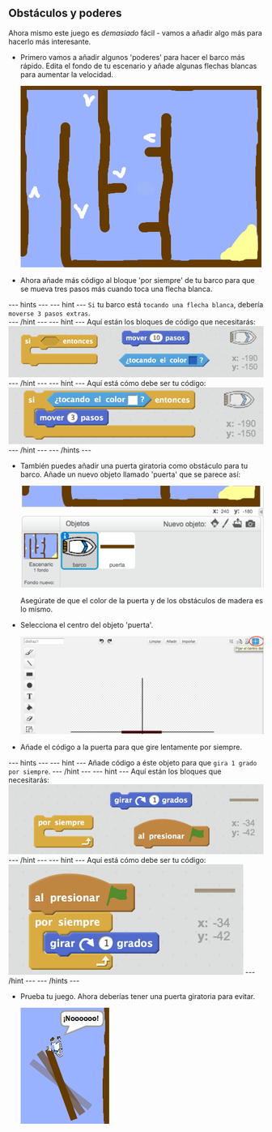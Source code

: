 ## Obstáculos y poderes

Ahora mismo este juego es *demasiado* fácil - vamos a añadir algo más para hacerlo más interesante.

+ Primero vamos a añadir algunos 'poderes' para hacer el barco más rápido. Edita el fondo de tu escenario y añade algunas flechas blancas para aumentar la velocidad.
    
    ![screenshot](images/boat-boost.png)

+ Ahora añade más código al bloque 'por siempre' de tu barco para que se mueva tres pasos más cuando toca una flecha blanca.

--- hints --- 
--- hint --- 
`Si` tu barco está `tocando una flecha blanca`, debería `moverse 3 pasos extras`.  
--- /hint --- 
--- hint --- 
Aquí están los bloques de código que necesitarás: 
![screenshot](images/boat-boost-blocks.png) 
--- /hint --- 
--- hint --- 
Aquí está cómo debe ser tu código: 
![screenshot](images/boat-boost-code.png) 
--- /hint --- 
--- /hints ---

+ También puedes añadir una puerta giratoria como obstáculo para tu barco. Añade un nuevo objeto llamado 'puerta' que se parece así:
    
    ![screenshot](images/boat-gate.png)
    
    Asegúrate de que el color de la puerta y de los obstáculos de madera es lo mismo.

+ Selecciona el centro del objeto 'puerta'.
    
    ![screenshot](images/boat-center.png)

+ Añade el código a la puerta para que gire lentamente por siempre.

--- hints --- 
--- hint --- 
Añade código a éste objeto para que `gira 1 grado` `por siempre`. 
--- /hint --- 
--- hint --- 
Aquí están los bloques que necesitarás: 
![screenshot](images/boat-spin-blocks.png) 
--- /hint --- 
--- hint --- 
Aquí está cómo debe ser tu código: 
![screenshot](images/boat-spin-code.png) 
--- /hint --- 
--- /hints ---

+ Prueba tu juego. Ahora deberías tener una puerta giratoria para evitar.
    
    ![screenshot](images/boat-gate-test.png)
